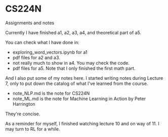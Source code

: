 # CS224N
Assignments and notes

Currently I have finished a1, a2, a3, a4, and theoretical part of a5.

You can check what I have done in: 

- exploring_word_vectors.ipynb for a1
- pdf files for a2 and a3.
- not really much to show in a4. You may check the code.
- pdf files for a5. Note that I only finished the first math part.

And I also put some of my notes here. I started writing notes during Lecture 7, only to put down the catalog of what I've learned from the course.

- note_NLP.md is the note for CS224N
- note_ML.md is the note for Machine Learning in Action by Peter Harrington 

They're concise.

As a reminder for myself, I finished watching lecture 10 and on way of 11. I may turn to RL for a while.
